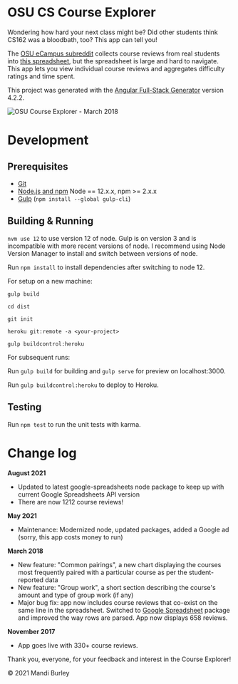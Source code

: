 # OSU CS Course Explorer

Wondering how hard your next class might be? Did other students think CS162 was a bloodbath, too? This app can tell you!

The [OSU eCampus subreddit](https://www.reddit.com/r/OSUOnlineCS/) collects course reviews from real students into [this spreadsheet](https://docs.google.com/spreadsheets/d/1MFBGJbOXVjtThgj5b6K0rv9xdsC1M2GQ0pJVB-8YCeU/edit#gid=2042942971), but the spreadsheet is large and hard to navigate. This app lets you view individual course reviews and aggregates difficulty ratings and time spent.

This project was generated with the [Angular Full-Stack Generator](https://github.com/DaftMonk/generator-angular-fullstack) version 4.2.2.


![OSU Course Explorer - March 2018](screenshots/osu-cs-course-explorer.com_march_2018.png "Screenshot of app taken March 2018")

# Development

## Prerequisites

- [Git](https://git-scm.com/)
- [Node.js and npm](nodejs.org) Node == 12.x.x, npm >= 2.x.x
- [Gulp](http://gulpjs.com/) (`npm install --global gulp-cli`)

## Building & Running

`nvm use 12` to use version 12 of node. Gulp is on version 3 and is incompatible with more recent versions of node. I recommend using Node Version Manager to install and switch between versions of node. 

Run `npm install` to install dependencies after switching to node 12.

For setup on a new machine:

```gulp build```

```cd dist```

```git init```

```heroku git:remote -a <your-project>```

```gulp buildcontrol:heroku```

For subsequent runs:

Run `gulp build` for building and `gulp serve` for preview on localhost:3000.

Run `gulp buildcontrol:heroku` to deploy to Heroku.

## Testing

Run `npm test` to run the unit tests with karma.

# Change log

**August 2021**
- Updated to latest google-spreadsheets node package to keep up with current Google Spreadsheets API version
- There are now 1212 course reviews!

**May 2021**
- Maintenance: Modernized node, updated packages, added a Google ad (sorry, this app costs money to run)

**March 2018** 
- New feature: "Common pairings", a new chart displaying the courses most frequently paired with a particular course as per the student-reported data
- New feature: "Group work", a short section describing the course's amount and type of group work (if any)
- Major bug fix: app now includes course reviews that co-exist on the same line in the spreadsheet. Switched to [Google Spreadsheet](https://www.npmjs.com/package/google-spreadsheet) package and improved the way rows are parsed. App now displays 658 reviews. 

**November 2017** 
- App goes live with 330+ course reviews.

Thank you, everyone, for your feedback and interest in the Course Explorer!

&copy; 2021 Mandi Burley
